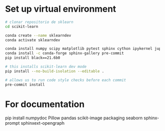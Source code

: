 # Set up virtual environment

```bash
# clonar repositorio de sklearn
cd scikit-learn

conda create --name sklearndev
conda activate sklearndev

conda install numpy scipy matplotlib pytest sphinx cython ipykernel jupyter pytest-cov flake8 mypy
conda install -c conda-forge sphinx-gallery pre-commit
pip install black==21.6b0

# this installs scikit-learn dev mode
pip install --no-build-isolation --editable .

# allows us to run code style checks before each commit
pre-commit install
```


# For documentation
pip install numpydoc Pillow pandas scikit-image packaging seaborn sphinx-prompt sphinxext-opengraph
